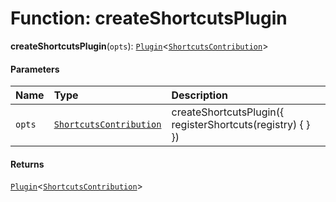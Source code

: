 # Function: createShortcutsPlugin

**createShortcutsPlugin**(`opts`): [`Plugin`](/auto-docs/editor/variables/Plugin-1.md)<[`ShortcutsContribution`](/auto-docs/editor/variables/ShortcutsContribution-1.md)>

#### Parameters

| Name | Type | Description |
| :------ | :------ | :------ |
| `opts` | [`ShortcutsContribution`](/auto-docs/editor/variables/ShortcutsContribution-1.md) | createShortcutsPlugin({ registerShortcuts(registry) { } }) |

#### Returns

[`Plugin`](/auto-docs/editor/variables/Plugin-1.md)<[`ShortcutsContribution`](/auto-docs/editor/variables/ShortcutsContribution-1.md)>
